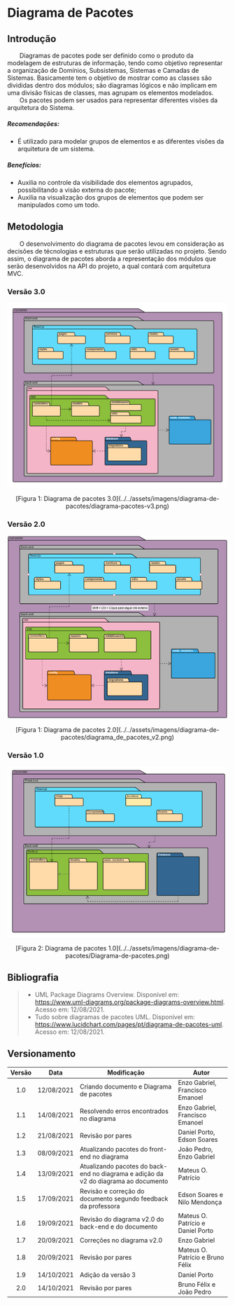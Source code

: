 # Diagrama de Pacotes

## Introdução

&emsp;&emsp;Diagramas de pacotes pode ser definido como o produto da modelagem de estruturas de informação, tendo como objetivo representar a organização de Domínios, Subsistemas, Sistemas e Camadas de Sistemas. Basicamente tem o objetivo de mostrar como as classes são divididas dentro dos módulos; são diagramas lógicos e não implicam em uma divisão físicas de classes, mas agrupam os elementos modelados.<br>
&emsp;&emsp;Os pacotes podem ser usados para representar diferentes visões da arquitetura do Sistema.<br>

##### Recomendações:<br>
- É utilizado para modelar grupos de elementos e as diferentes visões da arquitetura de um sistema.

##### Benefícios:<br>
- Auxilia no controle da visibilidade dos elementos agrupados, possibilitando a visão externa do pacote;
- Auxilia na visualização dos grupos de elementos que podem ser manipulados como um todo.

## Metodologia
&emsp;&emsp;O desenvolvimento do diagrama de pacotes levou em consideração as decisões de técnologias e estruturas que serão utilizadas no projeto. Sendo assim, o diagrama de pacotes aborda a representação dos módulos que serão desenvolvidos na API do projeto, a qual contará com arquitetura MVC.<br>

### Versão 3.0

![Diagrama de pacotes](../../assets/imagens/diagrama-de-pacotes/diagrama-pacotes-v3.png)

<center>[Figura 1: Diagrama de pacotes 3.0](../../assets/imagens/diagrama-de-pacotes/diagrama-pacotes-v3.png)</center>

### Versão 2.0

![Diagrama de pacotes](../../assets/imagens/diagrama-de-pacotes/diagrama_de_pacotes_v2.png)

<center>[Figura 1: Diagrama de pacotes 2.0](../../assets/imagens/diagrama-de-pacotes/diagrama_de_pacotes_v2.png)</center>

### Versão 1.0

![Diagrama de pacotes](../../assets/imagens/diagrama-de-pacotes/Diagrama-de-pacotes.png)

<center>[Figura 2: Diagrama de pacotes 1.0](../../assets/imagens/diagrama-de-pacotes/Diagrama-de-pacotes.png)</center>


## Bibliografia
> - UML Package Diagrams Overview. Disponível em: <https://www.uml-diagrams.org/package-diagrams-overview.html>. Acesso em: 12/08/2021.
> - Tudo sobre diagramas de pacotes UML. Disponível em: <https://www.lucidchart.com/pages/pt/diagrama-de-pacotes-uml>. Acesso em: 12/08/2021.

## Versionamento
| Versão | Data | Modificação | Autor |
| :-: | -- | -- | -- |
|1.0| 12/08/2021 | Criando documento e Diagrama de pacotes | Enzo Gabriel, Francisco Emanoel  |
|1.1| 14/08/2021 | Resolvendo erros encontrados no diagrama    | Enzo Gabriel, Francisco Emanoel |
|1.2| 21/08/2021 | Revisão por pares | Daniel Porto, Edson Soares|
|1.3| 08/09/2021 | Atualizando pacotes do front-end no diagrama | João Pedro, Enzo Gabriel |
|1.4| 13/09/2021 | Atualizando pacotes do back-end no diagrama e adição da v2 do diagrama ao documento | Mateus O. Patrício |
|1.5| 17/09/2021 | Revisão e correção do documento segundo feedback da professora | Edson Soares e Nilo Mendonça |
|1.6| 19/09/2021 | Revisão do diagrama v2.0 do back-end e do documento | Mateus O. Patrício e Daniel Porto |
|1.7| 20/09/2021 | Correções no diagrama v2.0 | Enzo Gabriel |
|1.8| 20/09/2021 | Revisão por pares | Mateus O. Patrício e Bruno Félix |
|1.9| 14/10/2021 | Adição da versão 3 | Daniel Porto |
|2.0| 14/10/2021 | Revisão por pares | Bruno Félix e João Pedro |